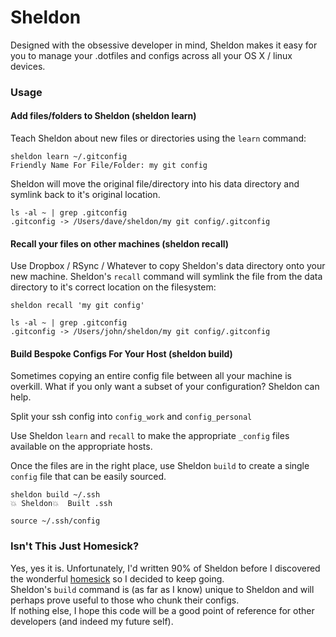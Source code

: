 # Sheldon

Designed with the obsessive developer in mind, Sheldon makes it easy for you to manage your .dotfiles and configs across all your OS X / linux devices.  

### Usage
#### Add files/folders to Sheldon (sheldon learn)
Teach Sheldon about new files or directories using the `learn` command:
```shell
sheldon learn ~/.gitconfig
Friendly Name For File/Folder: my git config
```

Sheldon will move the original file/directory into his data directory and symlink back to it's original location.
```shell
ls -al ~ | grep .gitconfig
.gitconfig -> /Users/dave/sheldon/my git config/.gitconfig
```

#### Recall your files on other machines (sheldon recall)
Use Dropbox / RSync / Whatever to copy Sheldon's data directory onto your new machine.
Sheldon's `recall` command will symlink the file from the data directory to it's correct location on the filesystem:

```shell
sheldon recall 'my git config'

ls -al ~ | grep .gitconfig
.gitconfig -> /Users/john/sheldon/my git config/.gitconfig
```

#### Build Bespoke Configs For Your Host (sheldon build)
Sometimes copying an entire config file between all your machine is overkill. What if you only want a subset of your configuration? Sheldon can help.

Split your ssh config into `config_work` and `config_personal`

Use Sheldon `learn` and `recall` to make the appropriate `_config` files available on the appropriate hosts.

Once the files are in the right place, use Sheldon `build` to create a single `config` file that can be easily sourced.

```shell
sheldon build ~/.ssh
💥 Sheldon💥  Built .ssh

source ~/.ssh/config
```

### Isn't This Just Homesick?
Yes, yes it is. Unfortunately, I'd written 90% of Sheldon before I discovered the wonderful [homesick](https://github.com/technicalpickles/homesick) so I decided to keep going.  
Sheldon's `build` command is (as far as I know) unique to Sheldon and will perhaps prove useful to those who chunk their configs.  
If nothing else, I hope this code will be a good point of reference for other developers (and indeed my future self).
